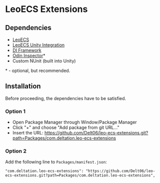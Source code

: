 # LeoECS Extensions

## Dependencies
- [LeoECS](https://github.com/Leopotam/ecs)
- [LeoECS Unity Integration](https://github.com/Leopotam/ecs-unityintegration)
- [DI Framework](https://github.com/Delt06/di-framework)
- [Odin Inspector](https://odininspector.com)\*
- Custom NUnit (built into Unity)

\* \- optional, but recommended.

## Installation
Before proceeding, the dependencies have to be satisfied.
### Option 1
- Open Package Manager through Window/Package Manager
- Click "+" and choose "Add package from git URL..."
- Insert the URL: https://github.com/Delt06/leo-ecs-extensions.git?path=Packages/com.deltation.leo-ecs-extensions

### Option 2
Add the following line to `Packages/manifest.json`:
```
"com.deltation.leo-ecs-extensions": "https://github.com/Delt06/leo-ecs-extensions.git?path=Packages/com.deltation.leo-ecs-extensions",
```
